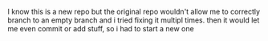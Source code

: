 I know this is a new repo but the original repo wouldn't allow me to correctly branch to an empty branch and i tried fixing it multipl times. then it would let me even commit or add stuff, so i had to start a new one